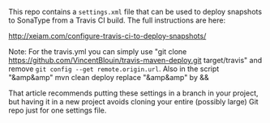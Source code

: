 This repo contains a `settings.xml` file that can be used to deploy snapshots to SonaType from a
Travis CI build. The full instructions are here:

http://xeiam.com/configure-travis-ci-to-deploy-snapshots/

Note: For the travis.yml you can simply use "git clone https://github.com/VincentBlouin/travis-maven-deploy.git target/travis" and remove `git config --get remote.origin.url`. Also in the script "&amp&amp" mvn clean deploy replace  "&amp&amp" by &&

That article recommends putting these settings in a branch in your project, but having it in a new
project avoids cloning your entire (possibly large) Git repo just for one settings file.

